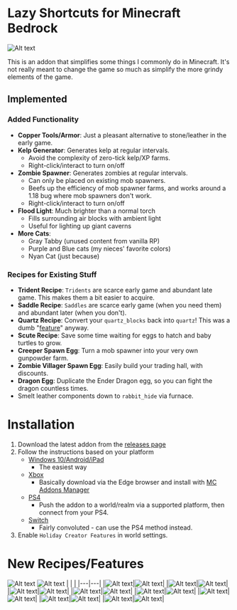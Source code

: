 # Lazy Shortcuts for Minecraft Bedrock
![Alt text](media/logo.png "Logo")

This is an addon that simplifies some things I commonly do in Minecraft.
It's not really meant to change the game so much as simplify the more grindy elements of the game.
## Implemented
### Added Functionality

- **Copper Tools/Armor**: Just a pleasant alternative to stone/leather in the early game.
- **Kelp Generator**: Generates kelp at regular intervals. 
    - Avoid the complexity of zero-tick kelp/XP farms.
    - Right-click/interact to turn on/off
- **Zombie Spawner**: Generates zombies at regular intervals.
    - Can only be placed on existing mob spawners.
    - Beefs up the efficiency of mob spawner farms, and works around a 1.18 bug where mob spawners don't work.
    - Right-click/interact to turn on/off
- **Flood Light**: Much brighter than a normal torch
    - Fills surrounding air blocks with ambient light
    - Useful for lighting up giant caverns
- **More Cats**:
    - Gray Tabby (unused content from vanilla RP)
    - Purple and Blue cats (my nieces' favorite colors)
    - Nyan Cat (just because)


### Recipes for Existing Stuff
- **Trident Recipe**: `Tridents` are scarce early game and abundant late game. This makes them a bit easier to acquire.
- **Saddle Recipe**: `Saddles` are scarce early game (when you need them) and abundant later (when you don't).
- **Quartz Recipe**: Convert your `quartz_blocks` back into `quartz`! This was a dumb "[feature](https://feedback.minecraft.net/hc/en-us/community/posts/360043032171-Quartz-Block-to-Nether-Quartz)" anyway.
- **Scute Recipe**: Save some time waiting for eggs to hatch and baby turtles to grow.
- **Creeper Spawn Egg**: Turn a mob spawner into your very own gunpowder farm.
- **Zombie Villager Spawn Egg**: Easily build your trading hall, with discounts.
- **Dragon Egg**: Duplicate the Ender Dragon egg, so you can fight the dragon countless times.
- Smelt leather components down to `rabbit_hide` via furnace.


# Installation
1. Download the latest addon from the [releases page](https://github.com/thebearup/lazy_minecraft_shortcuts/releases)
2. Follow the instructions based on your platform
    - [Windows 10/Android/iPad](https://www.minecraft.net/en-us/addons)
      - The easiest way
    - [Xbox](https://youtu.be/754amkN3dok?t=15)
      - Basically download via the Edge browser and install with [MC Addons Manager](https://www.microsoft.com/en-us/p/mc-addons-manager/9p8r42ntgllt?activetab=pivot:overviewtab)
    - [PS4](https://www.youtube.com/watch?v=BoDSPuH4x_U&ab_channel=AntonyandHarryGames)
      - Push the addon to a world/realm via a supported platform, then connect from your PS4.
    - [Switch](https://gaming.stackexchange.com/questions/384024/how-can-i-add-add-ons-to-my-game-on-the-nintendo-switch)
      - Fairly convoluted - can use the PS4 method instead.
3. Enable `Holiday Creator Features` in world settings.

# New Recipes/Features
![Alt text](media/copper_screenshot.png "Copper Screenshot")
![Alt text](media/cats.png "Cats!")
|   |   |
|---|---|
|![Alt text](media/kelp_generator_recipe.png "Kelp Generator")|![Alt text](media/zombie_spawner_recipe.png "Zombie Spawner")|
|![Alt text](media/copper_pickaxe_recipe.png "Copper Pickaxe")|![Alt text](media/copper_sword_recipe.png "Copper Sword")|
|![Alt text](media/copper_axe_recipe.png "Copper Axe")|![Alt text](media/copper_shovel_recipe.png "Copper Shovel")|
|![Alt text](media/copper_helmet_recipe.png "Copper Helmet")|![Alt text](media/copper_chest_recipe.png "Copper Chest")|
|![Alt text](media/copper_leggings_recipe.png "Copper Leggings")|![Alt text](media/copper_boots_recipe.png "Copper Boots")|
|![Alt text](media/flood_light_recipe.png "Flood Light")|![Alt text](media/dragon_egg_recipe.png "Dragon Egg")|
|![Alt text](media/scute_recipe.png "Scute")|![Alt text](media/quartz_recipe.png "Quartz")|
|![Alt text](media/saddle_recipe.png "Saddle")|![Alt text](media/trident.png "Trident")|



